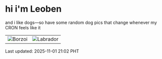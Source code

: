 # hi i'm Leoben

and i like dogs—so have some random dog pics that change whenever my CRON feels like it

|  |  |
|--------|----------|
| ![Borzoi](https://random-dog-vercel.vercel.app/api/random-borzoi?v=1762002178) | ![Labrador](https://random-dog-vercel.vercel.app/api/random-labrador?v=1762002178) |

Last updated: 2025-11-01 21:02 PHT
